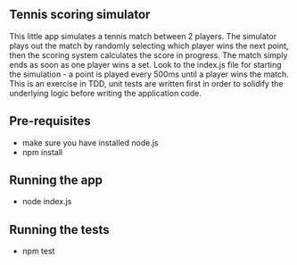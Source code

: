 ## Tennis scoring simulator

This little app simulates a tennis match between 2 players. The simulator plays out the match by randomly selecting which
player wins the next point, then the scoring system calculates the score in progress. The match simply ends as soon as one player wins a set. Look to the index.js file for starting the simulation - a point is played every 500ms until a player wins the match. This is an exercise in TDD, unit tests are written first in order to solidify the underlying logic before writing the application code. 

## Pre-requisites
- make sure you have installed node.js
- npm install

## Running the app
- node index.js

## Running the tests
- npm test